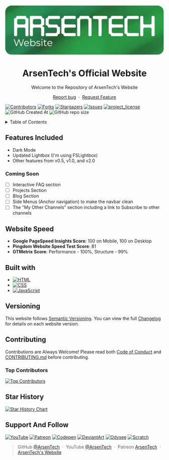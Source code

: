 <p align="center">
     <img src=".github/main-web.png">
</p>
<h1 align="center">ArsenTech's Official Website</h1>
<p align="center">Welcome to the Repository of ArsenTech's Website</p>
<p align="center">
     <a href="https://github.com/ArsenTech/arsentech.github.io/issues/new?assignees=&labels=&template=bug_report.md&title=">Report bug</a>
     &nbsp;&middot;&nbsp;
     <a href="https://github.com/ArsenTech/arsentech.github.io/issues/new?assignees=&labels=&template=feature_request.md&title=">Request Feature</a>
</p>

[![Contributors][contributors-shield]][contributors-url]
[![Forks][forks-shield]][forks-url]
[![Stargazers][stars-shield]][stars-url]
[![Issues][issues-shield]][issues-url]
[![project_license][license-shield]][license-url]
![GitHub Created At][created-at-shield]
![GitHub repo size][repo-size-shield]

<details>
     <summary>Table of Contents</summary>
     <ol>
          <li><a href="#features-included">Features</a></li>
          <li><a href="#website-speed">Website Speed</a></li>
          <li><a href="#built-with">Built with</a></li>
          <li><a href="#versioning">Versioning</a></li>
          <li><a href="#contributing">Contributing</a></li>
          <li><a href="#star-history">Star History</a></li>
     </ol>
</details>

## Features Included
- Dark Mode
- Updated Lightbox (I'm using FSLightbox)
- Other features from v0.5, v1.0, and v2.0
### Coming Soon
- [ ] Interactive FAQ section
- [ ] Projects Section
- [ ] Blog Section
- [ ] Side Menus (Anchor navigation) to make the navbar clean
- [ ] The "My Other Channels" section including a link to Subscribe to other channels

## Website Speed
- **Google PageSpeed Insights Score**: 100 on Mobile, 100 on Desktop
- **Pingdom Website Speed Test Score**: 81
- **GTMetrix Score**: Performance - 100%, Structure - 99%

## Built with
- [![HTML][html-shield]][html-url]
- [![CSS][css-shield]][css-url]
- [![JavaScript][js-shield]][js-url]

## Versioning
This website follows [Semantic Versioning](https://semver.org/). You can view the full [Changelog][changelog-url] for details on each website version.

## Contributing
Contributions are Always Welcome! Please read both [Code of Conduct][code-of-conduct-url] and [CONTRIBUTING.md][contributing-url] before contributing.
### Top Contributors
[![Top Contributors][top-contributors]][contributors-url]

## Star History
[![Star History Chart][star-history-chart]][star-history-url]

## Support And Follow
[![YouTube][yt-shield]][yt-url]
[![Patreon][patreon-shield]][patreon-url]
[![Codepen][codepen-shield]][codepen-url]
[![DeviantArt][deviantart-shield]][deviantart-url]
[![Odysee][odysee-shield]][odysee-url]
[![Scratch][scratch-shield]][scratch-url]

> GitHub [@ArsenTech][github-url] &nbsp;&middot;&nbsp;
> YouTube [@ArsenTech][yt-url] &nbsp;&middot;&nbsp;
> Patreon [ArsenTech][patreon-url] &nbsp;&middot;&nbsp;
> [ArsenTech's Website][website-url]

<!-- Markdown Links -->
[star-history-chart]: https://api.star-history.com/svg?repos=ArsenTech/arsentech.github.io&type=Date
[star-history-url]: https://api.star-history.com/svg?repos=ArsenTech/arsentech.github.io&type=Date
[contributors-shield]: https://img.shields.io/github/contributors/ArsenTech/arsentech.github.io.svg?style=for-the-badge&color=%2322b455
[contributors-url]: https://github.com/ArsenTech/arsentech.github.io/graphs/contributors
[top-contributors]: https://contrib.rocks/image?repo=arsentech/arsentech.github.io
[forks-shield]: https://img.shields.io/github/forks/ArsenTech/arsentech.github.io.svg?style=for-the-badge&color=%2322b455
[forks-url]: https://github.com/ArsenTech/arsentech.github.io/network/members
[stars-shield]: https://img.shields.io/github/stars/ArsenTech/arsentech.github.io.svg?style=for-the-badge&color=%2322b455
[stars-url]: https://github.com/ArsenTech/arsentech.github.io/stargazers
[issues-shield]: https://img.shields.io/github/issues/ArsenTech/arsentech.github.io.svg?style=for-the-badge
[issues-url]: https://github.com/ArsenTech/arsentech.github.io/issues
[license-shield]: https://img.shields.io/github/license/ArsenTech/arsentech.github.io?color=%2322b455&style=for-the-badge
[license-url]: https://github.com/ArsenTech/arsentech.github.io/blob/main/LICENSE.md
[created-at-shield]: https://img.shields.io/github/created-at/ArsenTech/arsentech.github.io?style=for-the-badge
[repo-size-shield]: https://img.shields.io/github/repo-size/ArsenTech/arsentech.github.io?style=for-the-badge
[code-of-conduct-url]: https://github.com/ArsenTech/arsentech.github.io/blob/main/CODE_OF_CONDUCT.md
[contributing-url]: https://github.com/ArsenTech/arsentech.github.io/blob/main/CONTRIBUTING.md
[changelog-url]: https://github.com/ArsenTech/arsentech.github.io/blob/main/CHANGELOG.md
[website-url]: https://arsentech.github.io

<!-- Languages -->
[html-shield]:https://img.shields.io/badge/HTML5-E34F26?style=for-the-badge&logo=html5&logoColor=white
[html-url]:https://developer.mozilla.org/en-US/docs/Web/HTML
[css-shield]:https://img.shields.io/badge/CSS3-1572B6?style=for-the-badge&logo=css3&logoColor=white
[css-url]: https://developer.mozilla.org/en-US/docs/Web/CSS
[js-shield]:https://img.shields.io/badge/JavaScript-323330?style=for-the-badge&logo=javascript&logoColor=F7DF1E
[js-url]: https://developer.mozilla.org/en-US/docs/Web/JavaScript

<!-- External Links -->
[yt-shield]: https://img.shields.io/badge/ArsenTech%20-222222.svg?&style=for-the-badge&logo=YouTube&logoColor=%23FF0000
[yt-url]:https://www.youtube.com/channel/UCrtH0g6NE8tW5VIEgDySYtg
[patreon-shield]:https://img.shields.io/badge/-ArsenTech-222222?style=for-the-badge&logo=patreon&logoColor=white
[patreon-url]:https://www.patreon.com/ArsenTech
[codepen-shield]: https://img.shields.io/badge/-ArsenTech-222222?style=for-the-badge&logo=codepen&logoColor=white
[codepen-url]: https://codepen.io/ArsenTech
[deviantart-shield]: https://img.shields.io/badge/-Arsen2005-222222?style=for-the-badge&logo=deviantart&logoColor=05cc46
[deviantart-url]: https://www.deviantart.com/arsen2005
[odysee-shield]: https://img.shields.io/badge/-ArsenTech-222222?style=for-the-badge&logo=odysee&logoColor=FA9626
[odysee-url]: https://odysee.com/@ArsenTech
[scratch-shield]: https://img.shields.io/badge/-ArsenTech-222222?style=for-the-badge&logo=scratch&logoColor=orange
[scratch-url]: https://scratch.mit.edu/users/ArsenTech/
[github-url]: https://github.com/ArsenTech